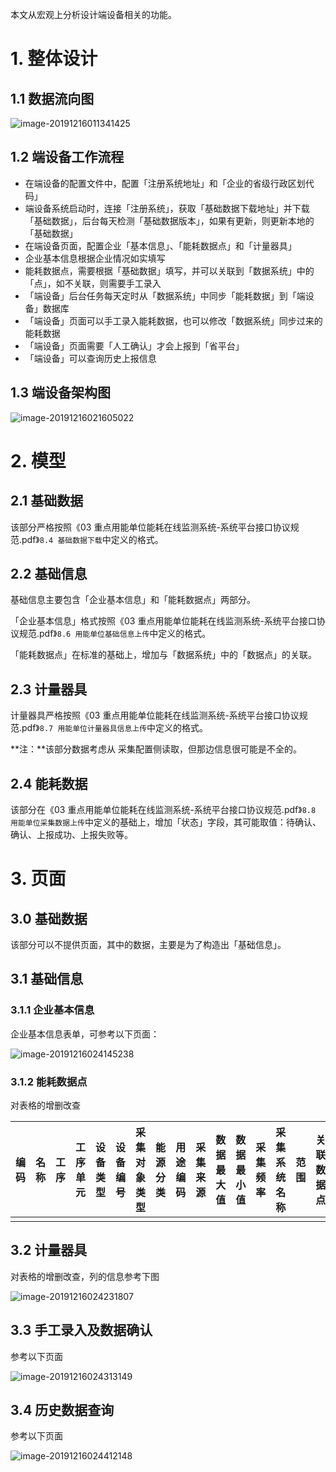 

本文从宏观上分析设计端设备相关的功能。

# 1. 整体设计

## 1.1 数据流向图

![image-20191216011341425](重点用能单位能耗在线监测系统-锐创端设备.assets/image-20191216011341425.png)

## 1.2 端设备工作流程

- 在端设备的配置文件中，配置「注册系统地址」和「企业的省级行政区划代码」
- 端设备系统启动时，连接「注册系统」，获取「基础数据下载地址」并下载「基础数据」，后台每天检测「基础数据版本」，如果有更新，则更新本地的「基础数据」
- 在端设备页面，配置企业「基本信息」、「能耗数据点」和「计量器具」
- 企业基本信息根据企业情况如实填写
- 能耗数据点，需要根据「基础数据」填写，并可以关联到「数据系统」中的「点」，如不关联，则需要手工录入
- 「端设备」后台任务每天定时从「数据系统」中同步「能耗数据」到「端设备」数据库
- 「端设备」页面可以手工录入能耗数据，也可以修改「数据系统」同步过来的能耗数据
- 「端设备」页面需要「人工确认」才会上报到「省平台」
- 「端设备」可以查询历史上报信息

## 1.3 端设备架构图

![image-20191216021605022](重点用能单位能耗在线监测系统-锐创端设备.assets/image-20191216021605022.png)

# 2. 模型

## 2.1 基础数据

该部分严格按照《03 重点用能单位能耗在线监测系统-系统平台接口协议规范.pdf》`8.4 基础数据下载`中定义的格式。

## 2.2 基础信息

基础信息主要包含「企业基本信息」和「能耗数据点」两部分。

「企业基本信息」格式按照《03 重点用能单位能耗在线监测系统-系统平台接口协议规范.pdf》`8.6 用能单位基础信息上传`中定义的格式。

「能耗数据点」在标准的基础上，增加与「数据系统」中的「数据点」的关联。

## 2.3 计量器具

计量器具严格按照《03 重点用能单位能耗在线监测系统-系统平台接口协议规范.pdf》`8.7 用能单位计量器具信息上传`中定义的格式。

**注：**该部分数据考虑从 采集配置侧读取，但那边信息很可能是不全的。

## 2.4 能耗数据

该部分在《03 重点用能单位能耗在线监测系统-系统平台接口协议规范.pdf》`8.8 用能单位采集数据上传`中定义的基础上，增加「状态」字段，其可能取值：待确认、确认、上报成功、上报失败等。

# 3. 页面

## 3.0 基础数据

该部分可以不提供页面，其中的数据，主要是为了构造出「基础信息」。

## 3.1 基础信息

### 3.1.1 企业基本信息

企业基本信息表单，可参考以下页面：

![image-20191216024145238](重点用能单位能耗在线监测系统-锐创端设备.assets/image-20191216024145238.png)



### 3.1.2 能耗数据点

对表格的增删改查

| 编码 | 名称 | 工序 | 工序单元 | 设备类型 | 设备编号 | 采集对象类型 | 能源分类 | 用途编码 | 采集来源 | 数据最大值 | 数据最小值 | 采集频率 | 采集系统名称 | 范围 | 关联数据点 |
| ---- | ---- | ---- | -------- | -------- | -------- | ------------ | -------- | -------- | -------- | ---------- | ---------- | -------- | ------------ | ---- | ---------- |
|      |      |      |          |          |          |              |          |          |          |            |            |          |              |      |            |

## 3.2 计量器具

对表格的增删改查，列的信息参考下图

![image-20191216024231807](重点用能单位能耗在线监测系统-锐创端设备.assets/image-20191216024231807.png)

## 3.3 手工录入及数据确认

参考以下页面

![image-20191216024313149](重点用能单位能耗在线监测系统-锐创端设备.assets/image-20191216024313149.png)

## 3.4 历史数据查询

参考以下页面

![image-20191216024412148](重点用能单位能耗在线监测系统-锐创端设备.assets/image-20191216024412148.png)